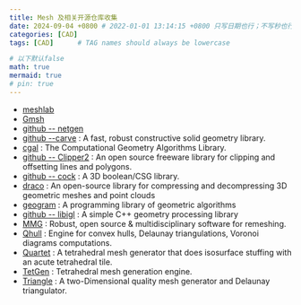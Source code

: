 ```yaml
---
title: Mesh 及相关开源仓库收集
date: 2024-09-04 +0800 # 2022-01-01 13:14:15 +0800 只写日期也行；不写秒也行；这样也行 2022-03-09T00:55:42+08:00
categories: [CAD]
tags: [CAD]      # TAG names should always be lowercase

# 以下默认false
math: true
mermaid: true
# pin: true
---
```


* [meshlab](https://www.meshlab.net/)
* [Gmsh](https://gmsh.info/)
* [github -- netgen](https://github.com/NGSolve/netgen)
* [github --carve](https://github.com/PyMesh/carve) : A fast, robust constructive solid geometry library.
* [cgal](https://www.cgal.org/) : The Computational Geometry Algorithms Library.
* [github -- Clipper2](https://github.com/AngusJohnson/Clipper2) : An open source freeware library for clipping and offsetting lines and polygons.
* [github -- cock](https://github.com/gilbo/cork) : A 3D boolean/CSG library.
* [draco](https://google.github.io/draco/) : An open-source library for compressing and decompressing 3D geometric meshes and point clouds
* [geogram](https://github.com/BrunoLevy/geogram) : A programming library of geometric algorithms
* [github -- libigl](https://libigl.github.io/) : A simple C++ geometry processing library
* [MMG](https://www.mmgtools.org/) : Robust, open source & multidisciplinary software for remeshing.
* [Qhull](http://www.qhull.org/) : Engine for convex hulls, Delaunay triangulations, Voronoi diagrams computations.
* [Quartet](https://github.com/crawforddoran/quartet) : A tetrahedral mesh generator that does isosurface stuffing with an acute tetrahedral tile.
* [TetGen](https://wias-berlin.de/software/index.jsp?id=TetGen&lang=1) : Tetrahedral mesh generation engine.
* [Triangle](https://www.cs.cmu.edu/~quake/triangle.html) : A two-Dimensional quality mesh generator and Delaunay triangulator.
